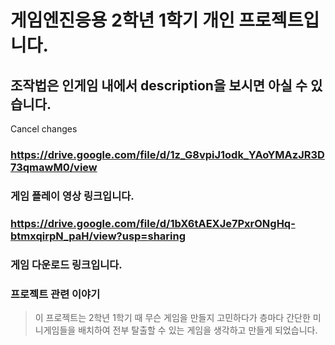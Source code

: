 # 게임엔진응용 2학년 1학기 개인 프로젝트입니다.
## 조작법은 인게임 내에서 description을 보시면 아실 수 있습니다.
Cancel changes
### https://drive.google.com/file/d/1z_G8vpiJ1odk_YAoYMAzJR3D73qmawM0/view
### 게임 플레이 영상 링크입니다.

### https://drive.google.com/file/d/1bX6tAEXJe7PxrONgHq-btmxqirpN_paH/view?usp=sharing
### 게임 다운로드 링크입니다.

### 프로젝트 관련 이야기
> 이 프로젝트는 2학년 1학기 때 무슨 게임을 만들지 고민하다가 층마다 간단한 미니게임들을 배치하여 전부  탈출할 수 있는 게임을 생각하고 만들게 되었습니다.
